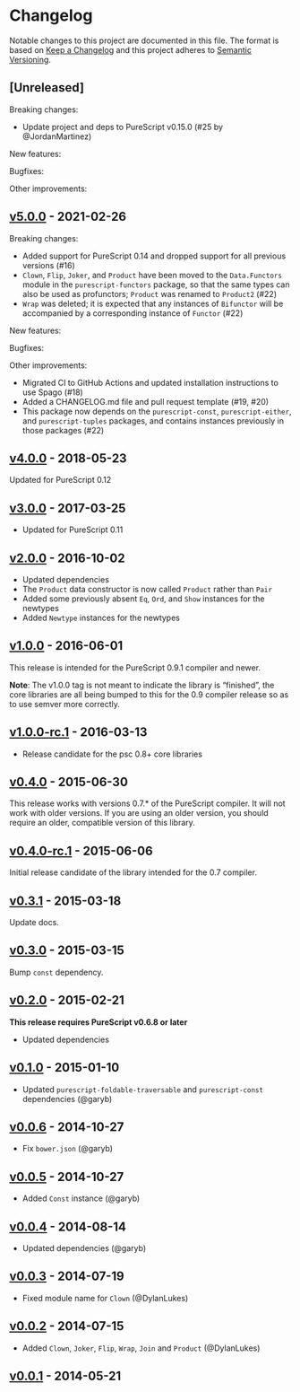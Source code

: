 # Changelog

Notable changes to this project are documented in this file. The format is based on [Keep a Changelog](https://keepachangelog.com/en/1.0.0/) and this project adheres to [Semantic Versioning](https://semver.org/spec/v2.0.0.html).

## [Unreleased]

Breaking changes:
- Update project and deps to PureScript v0.15.0 (#25 by @JordanMartinez)

New features:

Bugfixes:

Other improvements:

## [v5.0.0](https://github.com/purescript/purescript-bifunctors/releases/tag/v5.0.0) - 2021-02-26

Breaking changes:
  - Added support for PureScript 0.14 and dropped support for all previous versions (#16)
  - `Clown`, `Flip`, `Joker`, and `Product` have been moved to the `Data.Functors` module in the `purescript-functors` package, so that the same types can also be used as profunctors; `Product` was renamed to `Product2` (#22)
  - `Wrap` was deleted; it is expected that any instances of `Bifunctor` will be accompanied by a corresponding instance of `Functor` (#22)

New features:

Bugfixes:

Other improvements:
  - Migrated CI to GitHub Actions and updated installation instructions to use Spago (#18)
  - Added a CHANGELOG.md file and pull request template (#19, #20)
  - This package now depends on the `purescript-const`, `purescript-either`, and `purescript-tuples` packages, and contains instances previously in those packages (#22)

## [v4.0.0](https://github.com/purescript/purescript-bifunctors/releases/tag/v4.0.0) - 2018-05-23

Updated for PureScript 0.12

## [v3.0.0](https://github.com/purescript/purescript-bifunctors/releases/tag/v3.0.0) - 2017-03-25

- Updated for PureScript 0.11

## [v2.0.0](https://github.com/purescript/purescript-bifunctors/releases/tag/v2.0.0) - 2016-10-02

- Updated dependencies
- The `Product` data constructor is now called `Product` rather than `Pair`
- Added some previously absent `Eq`, `Ord`, and `Show` instances for the newtypes
- Added `Newtype` instances for the newtypes

## [v1.0.0](https://github.com/purescript/purescript-bifunctors/releases/tag/v1.0.0) - 2016-06-01

This release is intended for the PureScript 0.9.1 compiler and newer.

**Note**: The v1.0.0 tag is not meant to indicate the library is “finished”, the core libraries are all being bumped to this for the 0.9 compiler release so as to use semver more correctly.

## [v1.0.0-rc.1](https://github.com/purescript/purescript-bifunctors/releases/tag/v1.0.0-rc.1) - 2016-03-13

- Release candidate for the psc 0.8+ core libraries

## [v0.4.0](https://github.com/purescript/purescript-bifunctors/releases/tag/v0.4.0) - 2015-06-30

This release works with versions 0.7.\* of the PureScript compiler. It will not work with older versions. If you are using an older version, you should require an older, compatible version of this library.

## [v0.4.0-rc.1](https://github.com/purescript/purescript-bifunctors/releases/tag/v0.4.0-rc.1) - 2015-06-06

Initial release candidate of the library intended for the 0.7 compiler.

## [v0.3.1](https://github.com/purescript/purescript-bifunctors/releases/tag/v0.3.1) - 2015-03-18

Update docs.

## [v0.3.0](https://github.com/purescript/purescript-bifunctors/releases/tag/v0.3.0) - 2015-03-15

Bump `const` dependency.

## [v0.2.0](https://github.com/purescript/purescript-bifunctors/releases/tag/v0.2.0) - 2015-02-21

**This release requires PureScript v0.6.8 or later**
- Updated dependencies

## [v0.1.0](https://github.com/purescript/purescript-bifunctors/releases/tag/v0.1.0) - 2015-01-10

- Updated `purescript-foldable-traversable` and `purescript-const` dependencies (@garyb)

## [v0.0.6](https://github.com/purescript/purescript-bifunctors/releases/tag/v0.0.6) - 2014-10-27

- Fix `bower.json` (@garyb)

## [v0.0.5](https://github.com/purescript/purescript-bifunctors/releases/tag/v0.0.5) - 2014-10-27

- Added `Const` instance (@garyb)

## [v0.0.4](https://github.com/purescript/purescript-bifunctors/releases/tag/v0.0.4) - 2014-08-14

- Updated dependencies (@garyb)

## [v0.0.3](https://github.com/purescript/purescript-bifunctors/releases/tag/v0.0.3) - 2014-07-19

- Fixed module name for `Clown` (@DylanLukes)

## [v0.0.2](https://github.com/purescript/purescript-bifunctors/releases/tag/v0.0.2) - 2014-07-15

- Added `Clown`, `Joker`, `Flip`, `Wrap`, `Join` and `Product` (@DylanLukes)

## [v0.0.1](https://github.com/purescript/purescript-bifunctors/releases/tag/v0.0.1) - 2014-05-21



